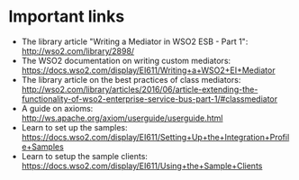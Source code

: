 # Important links


* The library article "Writing a Mediator in WSO2 ESB - Part 1":
	http://wso2.com/library/2898/
* The WSO2 documentation on writing custom mediators:
	https://docs.wso2.com/display/EI611/Writing+a+WSO2+EI+Mediator
* The library article on the best practices of class mediators:
	http://wso2.com/library/articles/2016/06/article-extending-the-functionality-of-wso2-enterprise-service-bus-part-1/#classmediator
* A guide on axioms:
	http://ws.apache.org/axiom/userguide/userguide.html
* Learn to set up the samples:
	https://docs.wso2.com/display/EI611/Setting+Up+the+Integration+Profile+Samples
* Learn to setup the sample clients:
	https://docs.wso2.com/display/EI611/Using+the+Sample+Clients

